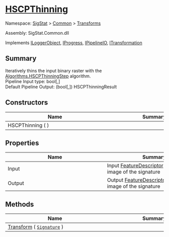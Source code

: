 # [HSCPThinning](./HSCPThinning.md)

Namespace: [SigStat]() > [Common](./../README.md) > [Transforms](./README.md)

Assembly: SigStat.Common.dll

Implements [ILoggerObject](./../ILoggerObject.md), [IProgress](./../Helpers/IProgress.md), [IPipelineIO](./../Pipeline/IPipelineIO.md), [ITransformation](./../ITransformation.md)

## Summary
Iteratively thins the input binary raster with the [Algorithms.HSCPThinningStep](https://github.com/hargitomi97/sigstat/blob/master/docs/md/SigStat/Common/Algorithms/HSCPThinningStep.md) algorithm.  <br>Pipeline Input type: bool[,]<br>Default Pipeline Output: (bool[,]) HSCPThinningResult

## Constructors

| Name | Summary | 
| --- | --- | 
| HSCPThinning (  )<div style="width: 300px">| <div style="width: 300px">| <br>


## Properties

| Name | Summary | 
| --- | --- | 
| Input<div style="width: 300px">| Input [FeatureDescriptor](https://github.com/hargitomi97/sigstat/blob/master/docs/md/SigStat/Common/FeatureDescriptor.md) for the binary image of the signature<div style="width: 300px">| <br>
| Output<div style="width: 300px">| Output [FeatureDescriptor](https://github.com/hargitomi97/sigstat/blob/master/docs/md/SigStat/Common/FeatureDescriptor.md) for the binary image of the signature<div style="width: 300px">| <br>


## Methods

| Name | Summary | 
| --- | --- | 
| [Transform](./Methods/HSCPThinning-100663662.md) ( [`Signature`](./../Signature.md) )<div style="width: 300px">| <div style="width: 300px">| <br>


